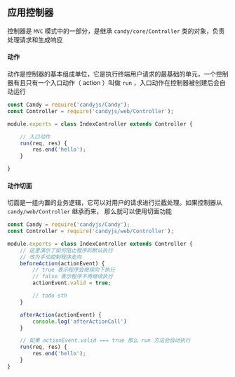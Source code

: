 ## 应用控制器

控制器是 `MVC` 模式中的一部分，是继承 `candy/core/Controller` 类的对象，负责处理请求和生成响应

#### 动作

动作是控制器的基本组成单位，它是执行终端用户请求的最基础的单元，一个控制器有且只有一个入口动作（ action ）叫做 `run` ，入口动作在控制器被创建后会自动运行

```javascript
const Candy = require('candyjs/Candy');
const Controller = require('candyjs/web/Controller');

module.exports = class IndexController extends Controller {

    // 入口动作
    run(req, res) {
        res.end('hello');
    }

}
```

#### 动作切面

切面是一组内置的业务逻辑，它可以对用户的请求进行拦截处理。如果控制器从 `candy/web/Controller` 继承而来， 那么就可以使用切面功能

```javascript
const Candy = require('candyjs/Candy');
const Controller = require('candyjs/web/Controller');

module.exports = class IndexController extends Controller {
    // 这里演示了如何阻止程序的默认执行
    // 改为手动控制程序走向
    beforeAction(actionEvent) {
        // true 表示程序会继续向下执行
        // false 表示程序不再继续执行
        actionEvent.valid = true;

        // todo sth
    }

    afterAction(actionEvent) {
        console.log('afterActionCall')
    }

    // 如果 actionEvent.valid === true 那么 run 方法会自动执行
    run(req, res) {
        res.end('hello');
    }
}
```
